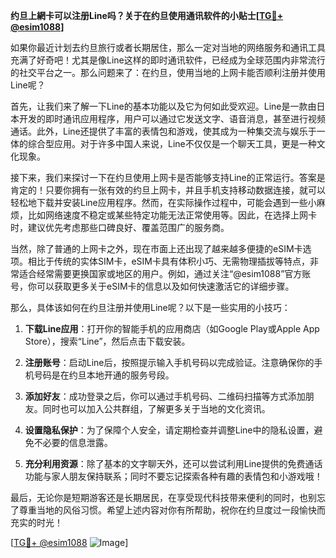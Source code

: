 **约旦上網卡可以注册Line吗？关于在约旦使用通讯软件的小贴士[[TG💪+ @esim1088](https://t.me/s/esim1088)]**

如果你最近计划去约旦旅行或者长期居住，那么一定对当地的网络服务和通讯工具充满了好奇吧！尤其是像Line这样的即时通讯软件，已经成为全球范围内非常流行的社交平台之一。那么问题来了：在约旦，使用当地的上网卡能否顺利注册并使用Line呢？

首先，让我们来了解一下Line的基本功能以及它为何如此受欢迎。Line是一款由日本开发的即时通讯应用程序，用户可以通过它发送文字、语音消息，甚至进行视频通话。此外，Line还提供了丰富的表情包和游戏，使其成为一种集交流与娱乐于一体的综合型应用。对于许多中国人来说，Line不仅仅是一个聊天工具，更是一种文化现象。

接下来，我们来探讨一下在约旦使用上网卡是否能够支持Line的正常运行。答案是肯定的！只要你拥有一张有效的约旦上网卡，并且手机支持移动数据连接，就可以轻松地下载并安装Line应用程序。然而，在实际操作过程中，可能会遇到一些小麻烦，比如网络速度不稳定或某些特定功能无法正常使用等。因此，在选择上网卡时，建议优先考虑那些口碑良好、覆盖范围广的服务商。

当然，除了普通的上网卡之外，现在市面上还出现了越来越多便捷的eSIM卡选项。相比于传统的实体SIM卡，eSIM卡具有体积小巧、无需物理插拔等特点，非常适合经常需要更换国家或地区的用户。例如，通过关注“@esim1088”官方账号，你可以获取更多关于eSIM卡的信息以及如何快速激活它的详细步骤。

那么，具体该如何在约旦注册并使用Line呢？以下是一些实用的小技巧：

1. **下载Line应用**：打开你的智能手机的应用商店（如Google Play或Apple App Store），搜索“Line”，然后点击下载安装。
   
2. **注册账号**：启动Line后，按照提示输入手机号码以完成验证。注意确保你的手机号码是在约旦本地开通的服务号段。

3. **添加好友**：成功登录之后，你可以通过手机号码、二维码扫描等方式添加朋友。同时也可以加入公共群组，了解更多关于当地的文化资讯。

4. **设置隐私保护**：为了保障个人安全，请定期检查并调整Line中的隐私设置，避免不必要的信息泄露。

5. **充分利用资源**：除了基本的文字聊天外，还可以尝试利用Line提供的免费通话功能与家人朋友保持联系；同时不要忘记探索各种有趣的表情包和小游戏哦！

最后，无论你是短期游客还是长期居民，在享受现代科技带来便利的同时，也别忘了尊重当地的风俗习惯。希望上述内容对你有所帮助，祝你在约旦度过一段愉快而充实的时光！

[[TG💪+ @esim1088](https://t.me/s/esim1088) ![Image](https://i.postimg.cc/4NQfJmqS/Snipaste-2025-05-13-00-14-12.png)]